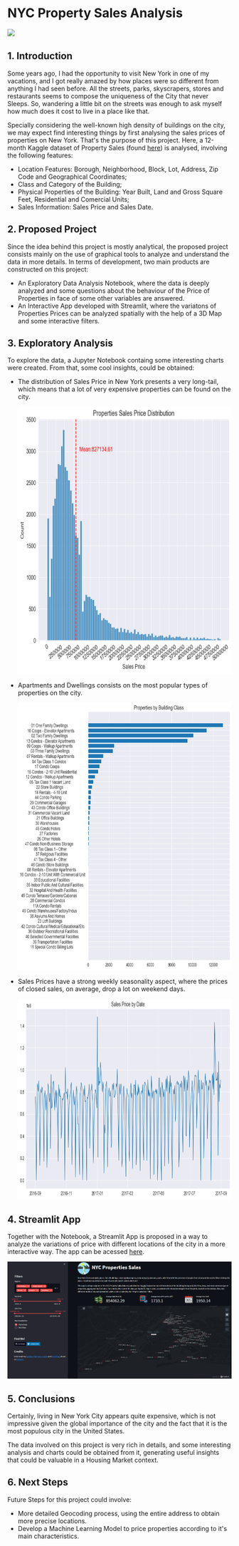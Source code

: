 # NYC Property Sales Analysis

<img src="https://images.unsplash.com/photo-1499092346589-b9b6be3e94b2?ixid=MnwxMjA3fDB8MHxwaG90by1wYWdlfHx8fGVufDB8fHx8&ixlib=rb-1.2.1&auto=format&fit=crop&w=1171&q=80">

## 1. Introduction

Some years ago, I had the opportunity to visit New York in one of my vacations, and I got really amazed by how places were so different from anything I had seen before. All the streets, parks, skyscrapers, stores and restaurants seems to compose the uniqueness of the City that never Sleeps. So, wandering a little bit on the streets was enough to ask myself how much does it cost to live in a place like that. 

Specially considering the well-known high density of buildings on the city, we may expect find interesting things by first analysing the sales prices of properties on New York. That's the purpose of this project. Here, a 12-month Kaggle dataset of Property Sales (found [here](https://www.kaggle.com/new-york-city/nyc-property-sales)) is analysed, involving the following features:

* Location Features: Borough, Neighborhood, Block, Lot, Address, Zip Code and Geographical Coordinates;
* Class and Category of the Building;
* Physical Properties of the Building: Year Built, Land and Gross Square Feet, Residential and Comercial Units;
* Sales Information: Sales Price and Sales Date.

## 2. Proposed Project
Since the idea behind this project is mostly analytical, the proposed project consists mainly on the use of graphical tools to analyze and understand the data in more details. In terms of development, two main products are constructed on this project:

* An Exploratory Data Analysis Notebook, where the data is deeply analyzed and some questions about the behaviour of the Price of Properties in face of some other variables are answered.
* An Interactive App developed with Streamlit, where the variatons of Properties Prices can be analyzed spatially with the help of a 3D Map and some interactive filters. 

## 3. Exploratory Analysis
To explore the data, a Jupyter Notebook containg some interesting charts were created. From that, some cool insights, could be obtained:

* The distribution of Sales Price in New York presents a very long-tail, which means that a lot of very expensive properties can be found on the city.
  
  <img src='Images/sales_price.png' style="width:700px;height:600px" >

* Apartments and Dwellings consists on the most popular types of properties on the city.
  
  <img src='Images/building_class.png' style="width:700px;height:600px">

* Sales Prices have a strong weekly seasonality aspect, where the prices of closed sales, on average, drop a lot on weekend days. 

  <img src='Images/seasonality.png' style="width:800px;height:450px">

## 4. Streamlit App
Together with the Notebook, a Streamlit App is proposed in a way to analyze the variations of price with different locations of the city in a more interactive way. The app can be acessed [here](https://nyc-property-sales.streamlit.app/).

<img src='Images/app.png'>

## 5. Conclusions
Certainly, living in New York City appears quite expensive, which is not impressive given the global importance of the city and the fact that it is the most populous city in the United States.

The data involved on this project is very rich in details, and some interesting analysis and charts could be obtained from it, generating useful insights that could be valuable in a Housing Market context.

## 6. Next Steps
Future Steps for this project could involve:
* More detailed Geocoding process, using the entire address to obtain more precise locations.
* Develop a Machine Learning Model to price properties according to it's main characteristics.

 
